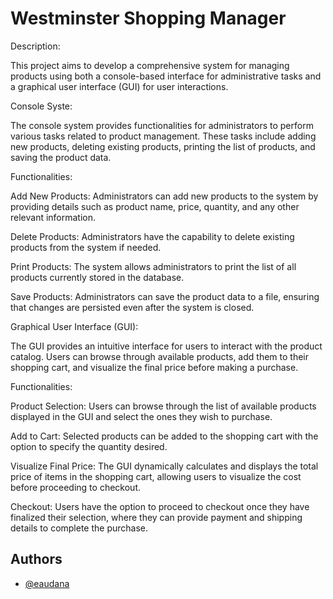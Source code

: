 
#   Westminster Shopping Manager

Description:

This project aims to develop a comprehensive system for managing products using both a console-based interface for administrative tasks and a graphical user interface (GUI) for user interactions.

Console Syste:

The console system provides functionalities for administrators to perform various tasks related to product management. These tasks include adding new products, deleting existing products, printing the list of products, and saving the product data.

Functionalities:

Add New Products: Administrators can add new products to the system by providing details such as product name, price, quantity, and any other relevant information.

Delete Products: Administrators have the capability to delete existing products from the system if needed.

Print Products: The system allows administrators to print the list of all products currently stored in the database.

Save Products: Administrators can save the product data to a file, ensuring that changes are persisted even after the system is closed.

Graphical User Interface (GUI):

The GUI provides an intuitive interface for users to interact with the product catalog. Users can browse through available products, add them to their shopping cart, and visualize the final price before making a purchase.

Functionalities:

Product Selection: Users can browse through the list of available products displayed in the GUI and select the ones they wish to purchase.

Add to Cart: Selected products can be added to the shopping cart with the option to specify the quantity desired.

Visualize Final Price: The GUI dynamically calculates and displays the total price of items in the shopping cart, allowing users to visualize the cost before proceeding to checkout.

Checkout: Users have the option to proceed to checkout once they have finalized their selection, where they can provide payment and shipping details to complete the purchase.


## Authors

- [@eaudana](https://www.github.com/eaudana)

